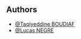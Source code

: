 ## Authors

- [@Taqiyeddine BOUDIAF](https://www.github.com/Rippedz)
- [@Lucas NEGRE](https://www.github.com/LucasNGRE)
